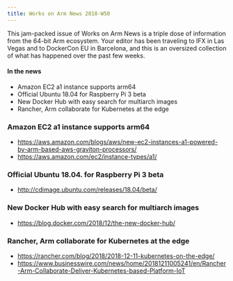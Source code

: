 ```yaml
---
title: Works on Arm News 2018-W50
---
```


This jam-packed issue of Works on Arm News is a triple 
dose of information from the 64-bit Arm ecosystem. Your
editor has been traveling to IFX in Las Vegas and to
DockerCon EU in Barcelona, and this is an oversized
collection of what has happened over the past few weeks.

#### In the news
* Amazon EC2 a1 instance supports arm64
* Official Ubuntu 18.04 for Raspberry Pi 3 beta
* New Docker Hub with easy search for multiarch images
* Rancher, Arm collaborate for Kubernetes at the edge

### Amazon EC2 a1 instance supports arm64

* https://aws.amazon.com/blogs/aws/new-ec2-instances-a1-powered-by-arm-based-aws-graviton-processors/
* https://aws.amazon.com/ec2/instance-types/a1/

### Official Ubuntu 18.04. for Raspberry Pi 3 beta

* http://cdimage.ubuntu.com/releases/18.04/beta/

### New Docker Hub with easy search for multiarch images

* https://blog.docker.com/2018/12/the-new-docker-hub/

### Rancher, Arm collaborate for Kubernetes at the edge

* https://rancher.com/blog/2018/2018-12-11-kubernetes-on-the-edge/
* https://www.businesswire.com/news/home/20181211005241/en/Rancher-Arm-Collaborate-Deliver-Kubernetes-based-Platform-IoT
